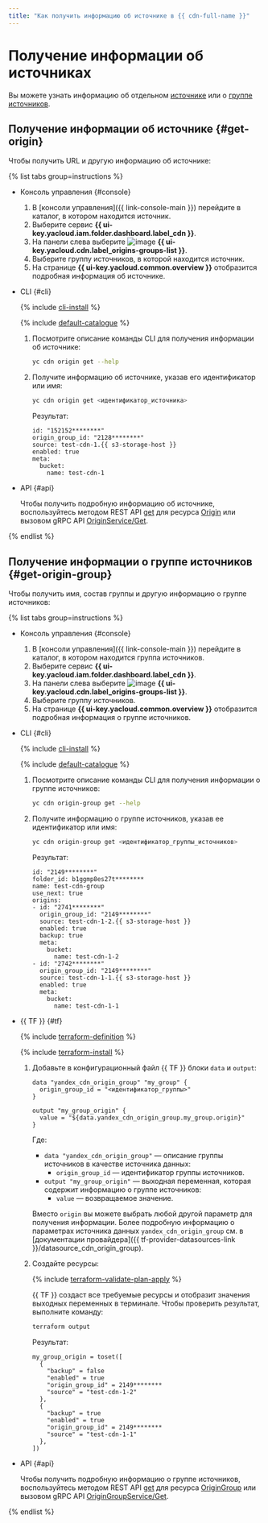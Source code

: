```yaml
---
title: "Как получить информацию об источнике в {{ cdn-full-name }}"
---
```


# Получение информации об источниках

Вы можете узнать информацию об отдельном [источнике](#get-origin) или о [группе источников](#get-origin-group).

## Получение информации об источнике {#get-origin}

Чтобы получить URL и другую информацию об источнике:

{% list tabs group=instructions %}

- Консоль управления {#console}

  1. В [консоли управления]({{ link-console-main }}) перейдите в каталог, в котором находится источник.
  1. Выберите сервис **{{ ui-key.yacloud.iam.folder.dashboard.label_cdn }}**.
  1. На панели слева выберите ![image](../../../_assets/console-icons/folder-tree.svg) **{{ ui-key.yacloud.cdn.label_origins-groups-list }}**.
  1. Выберите группу источников, в которой находится источник.
  1. На странице **{{ ui-key.yacloud.common.overview }}** отобразится подробная информация об источнике.

- CLI {#cli}

  {% include [cli-install](../../../_includes/cli-install.md) %}

  {% include [default-catalogue](../../../_includes/default-catalogue.md) %}

  1. Посмотрите описание команды CLI для получения информации об источнике:

      ```bash
      yc cdn origin get --help
      ```

  1. Получите информацию об источнике, указав его идентификатор или имя:

      ```bash
      yc cdn origin get <идентификатор_источника>
      ```

      Результат:

      ```text
      id: "152152********"
      origin_group_id: "2128********"
      source: test-cdn-1.{{ s3-storage-host }}
      enabled: true
      meta:
        bucket:
          name: test-cdn-1
      ```

- API {#api}

  Чтобы получить подробную информацию об источнике, воспользуйтесь методом REST API [get](../../api-ref/Origin/get.md) для ресурса [Origin](../../api-ref/Origin/index.md) или вызовом gRPC API [OriginService/Get](../../api-ref/grpc/origin_service.md#Get).

{% endlist %}

## Получение информации о группе источников {#get-origin-group}

Чтобы получить имя, состав группы и другую информацию о группе источников:

{% list tabs group=instructions %}

- Консоль управления {#console}

  1. В [консоли управления]({{ link-console-main }}) перейдите в каталог, в котором находится группа источников.
  1. Выберите сервис **{{ ui-key.yacloud.iam.folder.dashboard.label_cdn }}**.
  1. На панели слева выберите ![image](../../../_assets/console-icons/folder-tree.svg) **{{ ui-key.yacloud.cdn.label_origins-groups-list }}**.
  1. Выберите группу источников.
  1. На странице **{{ ui-key.yacloud.common.overview }}** отобразится подробная информация о группе источников.

- CLI {#cli}

  {% include [cli-install](../../../_includes/cli-install.md) %}

  {% include [default-catalogue](../../../_includes/default-catalogue.md) %}

  1. Посмотрите описание команды CLI для получения информации о группе источников:

      ```bash
      yc cdn origin-group get --help
      ```

  1. Получите информацию о группе источников, указав ее идентификатор или имя:

      ```bash
      yc cdn origin-group get <идентификатор_группы_источников>
      ```

      Результат:

      ```text
      id: "2149********"
      folder_id: b1ggmp8es27t********
      name: test-cdn-group
      use_next: true
      origins:
      - id: "2741********"
        origin_group_id: "2149********"
        source: test-cdn-1-2.{{ s3-storage-host }}
        enabled: true
        backup: true
        meta:
          bucket:
            name: test-cdn-1-2
      - id: "2742********"
        origin_group_id: "2149********"
        source: test-cdn-1-1.{{ s3-storage-host }}
        enabled: true
        meta:
          bucket:
            name: test-cdn-1-1
      ```

- {{ TF }} {#tf}

  {% include [terraform-definition](../../../_tutorials/_tutorials_includes/terraform-definition.md) %}

  {% include [terraform-install](../../../_includes/terraform-install.md) %}

  1. Добавьте в конфигурационный файл {{ TF }} блоки `data` и `output`:

      ```hcl
      data "yandex_cdn_origin_group" "my_group" {
        origin_group_id = "<идентификатор_группы>"
      }

      output "my_group_origin" {
        value = "${data.yandex_cdn_origin_group.my_group.origin}"
      }
      ```

      Где:

      * `data "yandex_cdn_origin_group"` — описание группы источников в качестве источника данных:
        * `origin_group_id` — идентификатор группы источников.
      * `output "my_group_origin"` — выходная переменная, которая содержит информацию о группе источников:
        * `value` — возвращаемое значение.

      Вместо `origin` вы можете выбрать любой другой параметр для получения информации. Более подробную информацию о параметрах источника данных `yandex_cdn_origin_group` см. в [документации провайдера]({{ tf-provider-datasources-link }}/datasource_cdn_origin_group).

  1. Создайте ресурсы:

      {% include [terraform-validate-plan-apply](../../../_tutorials/_tutorials_includes/terraform-validate-plan-apply.md) %}

      {{ TF }} создаст все требуемые ресурсы и отобразит значения выходных переменных в терминале. Чтобы проверить результат, выполните команду:

      ```bash
      terraform output
      ```

      Результат:

      ```text
      my_group_origin = toset([
        {
          "backup" = false
          "enabled" = true
          "origin_group_id" = 2149********
          "source" = "test-cdn-1-2"
        },
        {
          "backup" = true
          "enabled" = true
          "origin_group_id" = 2149********
          "source" = "test-cdn-1-1"
        },
      ])
      ```

- API {#api}

  Чтобы получить подробную информацию о группе источников, воспользуйтесь методом REST API [get](../../api-ref/OriginGroup/get.md) для ресурса [OriginGroup](../../api-ref/OriginGroup/index.md) или вызовом gRPC API [OriginGroupService/Get](../../api-ref/grpc/origin_group_service.md#Get).

{% endlist %}
